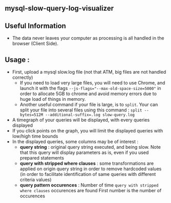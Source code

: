 mysql-slow-query-log-visualizer
----------

## Useful Information
- The data never leaves your computer as processing is all handled in the browser (Client Side).

## Usage :
- First, upload a mysql slow.log file (not that ATM, big files are not handled correctly)
  - If you need to load very large files, you will need to use Chrome, and launch it with the flags `--js-flags="--max-old-space-size=5000"` in order to
  allocate 5GB to chrome and avoid memory errors due to huge load of things in memory.
  - Another useful command if your file is large, is to `split`. Your can split your file into several files using this command : `split --bytes=512M --additional-suffix=.log slow-query.log`
- A timegraph of your queries will be displayed, with every queries displayed
- If you click points on the graph, you will limit the displayed queries with low/high time bounds
- In the displayed queries, some columns may be of interest :
  - **query string** : original query string executed, and being slow. Note that this query will display parameters
   as is, even if you used prepared statements
  - **query with stripped where clauses** : some transformations are applied on origin query string in order
   to remove hardcoded values (in order to facilitate identification of same queries with different criteria values)
  - **query pattern occurences** : Number of time `query with stripped where clauses` occurences are found
   First number is the number of occurences
